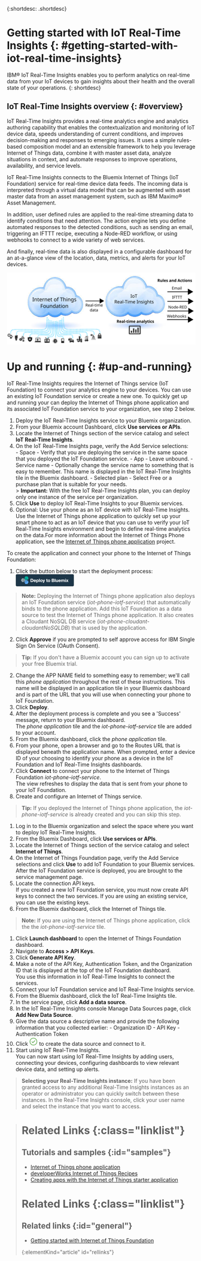 {:shortdesc: .shortdesc}

# Getting started with IoT Real-Time Insights  {: #getting-started-with-iot-real-time-insights}

IBM&reg; IoT Real-Time Insights enables you to perform analytics on real-time data from your IoT devices to gain insights about their health and the overall state of your operations.
{: shortdesc}

## IoT Real-Time Insights overview {: #overview}
IoT Real-Time Insights provides a real-time analytics engine and analytics authoring capability that enables the contextualization and monitoring of IoT device data, speeds understanding of current conditions, and improves decision-making and responses to emerging issues.  It uses a simple rules-based composition model and an extensible framework to help you leverage Internet of Things data, combine it with master asset data, analyze situations in context, and automate responses to improve operations, availability, and service levels.

IoT Real-Time Insights connects to the Bluemix Internet of Things (IoT Foundation) service for real-time device data feeds. The incoming data is interpreted through a virtual data model that can be augmented with asset master data from an asset management system, such as IBM Maximo&reg; Asset Management.

In addition, user defined rules are applied to the real-time streaming data to identify conditions that need attention. The action engine lets you define automated responses to the detected conditions, such as sending an email, triggering an IFTTT recipe, executing a Node-RED workflow, or using webhooks to connect to a wide variety of web services.  

And finally, real-time data is also displayed in a configurable dashboard for an at-a-glance view of the location, data, metrics, and alerts for your IoT devices.

![The IoT Real-Time Insights architecture.](images/iota.svg "IoT Real-Time Insights architecture")

# Up and running {: #up-and-running}
IoT Real-Time Insights requires the Internet of Things service (IoT Foundation) to connect your analytics engine to your devices.  You can use an existing IoT Foundation service or create a new one. To quickly get up and running your can deploy the Internet of Things phone application and its associated IoT Foundation service to your organization, see step 2 below.

1. Deploy the IoT Real-Time Insights service to your Bluemix organization.
  1. From your Bluemix account Dashboard, click **Use services or APIs**.
  2. Locate the Internet of Things section of the service catalog and select **IoT Real-Time Insights**.
  3. On the IoT Real-Time Insights page, verify the Add Service selections:  
    - Space - Verify that you are deploying the service in the same space that you deployed the IoT Foundation service.
    - App - Leave unbound.
    - Service name - Optionally change the service name to something that is easy to remember. This name is displayed in the IoT Real-Time Insights tile in the Bluemix dashboard.
    - Selected plan - Select Free or a purchase plan that is suitable for your needs.  
    > **Important:** With the free IoT Real-Time Insights plan, you can deploy only one instance of the service per organization.
  4. Click **Use** to deploy IoT Real-Time Insights to your Bluemix services.
2. Optional: Use your phone as an IoT device with IoT Real-Time Insights.  
Use the Internet of Things phone application to quickly set up your smart phone to act as an IoT device that you can use to verify your IoT Real-Time Insights environment and begin to define real-time analytics on the data.For more information about the Internet of Things Phone application, see the [Internet of Things phone application](https://github.com/ibm-messaging/IoT-html5-phone) project.

  To create the application and connect your phone to the Internet of Things Foundation:
  1. Click the button below to start the deployment process:   
  [![Deploy to Bluemix icon.](images/deploy_to_bluemix.png "Deploy to Bluemix icon")](https://bluemix.net/deploy?repository=https://github.com/ibm-messaging/iot-html5-phone "Deploy the IoT Phone to Bluemix")  
  > **Note:** Deploying the Internet of Things phone application also deploys an IoT Foundation service (*iot-phone-iotf-service*) that automatically binds to the phone application. Add this IoT Foundation as a data source to test the Internet of Things phone application. It also creates a Cloudant NoSQL DB service (*iot-phone-cloudant-cloudantNoSQLDB*) that is used by the application.

  2. Click **Approve** if you are prompted to self approve access for IBM Single Sign On Service (OAuth Consent).  
  >**Tip:** If you don't have a Bluemix account you can sign up to activate your free Bluemix trial.
  2. Change the APP NAME field to something easy to remember; we'll call this *phone application* throughout the rest of these instructions. This name will be displayed in an application tile in your Bluemix dashboard and is part of the URL that you will use when connecting your phone to IoT Foundation.
  2. Click **Deploy**.
  2. After the deployment process is complete and you see a 'Success' message, return to your Bluemix dashboard.  
  The *phone application* tile and the *iot-phone-iotf-service* tile are added to your account.
  1. From the Bluemix dashboard, click the *phone application* tile.
  2. From your phone, open a browser and go to the Routes URL that is displayed beneath the application name. When prompted, enter a device ID of your choosing to identify your phone as a device in the IoT Foundation and IoT Real-Time Insights dashboards.
  3. Click **Connect** to connect your phone to the Internet of Things Foundation *iot-phone-iotf-service*.  
  The view refreshes to display the data that is sent from your phone to your IoT Foundation.
2. Create and configure an Internet of Things service.  
> **Tip:** If you deployed the Internet of Things phone application, the  *iot-phone-iotf-service* is already created and you can skip this step.  

  1. Log in to the Bluemix organization and select the space where you want to deploy IoT Real-Time Insights.
  2. From the Bluemix Dashboard, click **Use services or APIs**.
  3. Locate the Internet of Things section of the service catalog and select **Internet of Things**.
  4. On the Internet of Things Foundation page, verify the Add Service selections and click **Use** to add IoT Foundation to your Bluemix services.  
  After the IoT Foundation service is deployed, you are brought to the service management page.
3. Locate the connection API keys.  
If you created a new IoT Foundation service, you must now create API keys to connect the two services. If you are using an existing service, you can use the existing keys.  
  1. From the Bluemix dashboard, click the Internet of Things tile.  
  >**Note:**  If you are using the Internet of Things phone application, click the the *iot-phone-iotf-service* tile.  

  1. Click **Launch dashboard** to open the Internet of Things Foundation dashboard.
  2. Navigate to **Access > API Keys**.
  3. Click **Generate API Key**.
  3. Make a note of the API Key, Authentication Token, and the Organization ID that is displayed at the top of the IoT Foundation dashboard.  
  You use this information in IoT Real-Time Insights to connect the services.
4. Connect your IoT Foundation service and IoT Real-Time Insights service.
  1. From the Bluemix dashboard, click the IoT Real-Time Insights tile.  
  2. In the service page, click **Add a data source**.
  2. In the IoT Real-Time Insights console Manage Data Sources page, click **Add New Data Source**.
  3. Give the data source a descriptive name and provide the following information that you collected earlier:
    - Organization ID
    - API Key
    - Authentication Token
  4. Click ![Create icon.](images/create.png "Create icon") to create the data source and connect to it.
4. Start using IoT Real-Time Insights.  
You can now start using IoT Real-Time Insights by adding users, connecting your devices, configuring dashboards to view relevant device data, and setting up alerts.
>**Selecting your Real-Time Insights instance:** If you have been granted access to any additional Real-Time Insights instances as an operator or administrator you can quickly switch between these instances. In the Real-Time Insights console, click your user name and select the instance that you want to access.  


># Related Links {:class="linklist"}
>## Tutorials and samples {:id="samples"}
>* [Internet of Things phone application](https://github.com/ibm-messaging/IoT-html5-phone)
>* [developerWorks Internet of Things Recipes](https://developer.ibm.com/recipes/)
>* [Creating apps with the Internet of Things starter application](https://www.ng.bluemix.net/docs/starters/IoT/iot500.html#iot500)
>
># Related Links {:class="linklist"}
>## Related links {:id="general"}
>* [Getting started with Internet of Things Foundation](https://www.ng.bluemix.net/docs/services/IoT/index.html)  
>
>{:elementKind="article" id="rellinks"}

